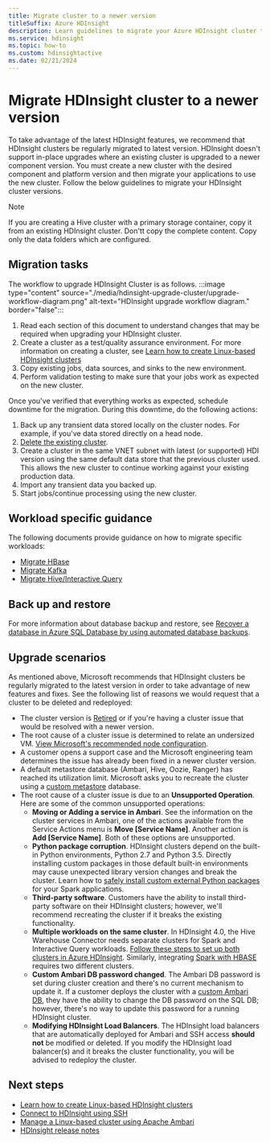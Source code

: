```yaml
---
title: Migrate cluster to a newer version
titleSuffix: Azure HDInsight
description: Learn guidelines to migrate your Azure HDInsight cluster to a newer version.
ms.service: hdinsight
ms.topic: how-to
ms.custom: hdinsightactive
ms.date: 02/21/2024
---
```

# Migrate HDInsight cluster to a newer version

To take advantage of the latest HDInsight features, we recommend that HDInsight clusters be regularly migrated to latest version. HDInsight doesn't support in-place upgrades where an existing cluster is upgraded to a newer component version. You must create a new cluster with the desired component and platform version and then migrate your applications to use the new cluster. Follow the below guidelines to migrate your HDInsight cluster versions.

> [!NOTE]  
> If you are creating a Hive cluster with a primary storage container, copy it from an existing HDInsight cluster. Don'tt copy the complete content. Copy only the data folders which are configured.

## Migration tasks

The workflow to upgrade HDInsight Cluster is as follows.
:::image type="content" source="./media/hdinsight-upgrade-cluster/upgrade-workflow-diagram.png" alt-text="HDInsight upgrade workflow diagram." border="false":::

1. Read each section of this document to understand changes that may be required when upgrading your HDInsight cluster.
2. Create a cluster as a test/quality assurance environment. For more information on creating a cluster, see [Learn how to create Linux-based HDInsight clusters](hdinsight-hadoop-provision-linux-clusters.md)
3. Copy existing jobs, data sources, and sinks to the new environment.
4. Perform validation testing to make sure that your jobs work as expected on the new cluster.

Once you've verified that everything works as expected, schedule downtime for the migration. During this downtime, do the following actions:

1. Back up any transient data stored locally on the cluster nodes. For example, if you've data stored directly on a head node.
1. [Delete the existing cluster](./hdinsight-delete-cluster.md).
1. Create a cluster in the same VNET subnet with latest (or supported) HDI version using the same default data store that the previous cluster used. This allows the new cluster to continue working against your existing production data.
1. Import any transient data you backed up.
1. Start jobs/continue processing using the new cluster.

## Workload specific guidance

The following documents provide guidance on how to migrate specific workloads:

* [Migrate HBase](./hbase/apache-hbase-migrate-new-version.md)
* [Migrate Kafka](./kafka/migrate-versions.md)
* [Migrate Hive/Interactive Query](./interactive-query/apache-hive-migrate-workloads.md)

## Back up and restore

For more information about database backup and restore, see [Recover a database in Azure SQL Database by using automated database backups](/azure/azure-sql/database/recovery-using-backups).

## Upgrade scenarios

As mentioned above, Microsoft recommends that HDInsight clusters be regularly migrated to the latest version in order to take advantage of new features and fixes.  See the following list of reasons we would request that a cluster to be deleted and redeployed:

* The cluster version is [Retired](hdinsight-retired-versions.md) or if you're having a cluster issue that would be resolved with a newer version.
* The root cause of a cluster issue is determined to relate an undersized VM. [View Microsoft's recommended node configuration](hdinsight-supported-node-configuration.md).
* A customer opens a support case and the Microsoft engineering team determines the issue has already been fixed in a newer cluster version.
* A default metastore database (Ambari, Hive, Oozie, Ranger) has reached its utilization limit. Microsoft asks you to recreate the cluster using a [custom metastore](hdinsight-use-external-metadata-stores.md#custom-metastore) database.
* The root cause of a cluster issue is due to an **Unsupported Operation**. Here are some of the common unsupported operations:
     * **Moving or Adding a service in Ambari**. See the information on the cluster services in Ambari, one of the actions available from the Service Actions menu is **Move [Service Name]**. Another action is **Add [Service Name]**. Both of these options are unsupported.
     * **Python package corruption**. HDInsight clusters depend on the built-in Python environments, Python 2.7 and Python 3.5. Directly installing custom packages in those default built-in environments may cause unexpected library version changes and break the cluster. Learn how to [safely install custom external Python packages](./spark/apache-spark-python-package-installation.md#safely-install-external-python-packages) for your Spark applications.
     * **Third-party software**. Customers have the ability to install third-party software on their HDInsight clusters; however, we'll recommend recreating the cluster if it breaks the existing functionality.
     * **Multiple workloads on the same cluster**. In HDInsight 4.0, the Hive Warehouse Connector needs separate clusters for Spark and Interactive Query workloads. [Follow these steps to set up both clusters in Azure HDInsight](interactive-query/apache-hive-warehouse-connector.md). Similarly, integrating [Spark with HBASE](hdinsight-using-spark-query-hbase.md) requires two  different clusters.
     * **Custom Ambari DB password changed**. The Ambari DB password is set during cluster creation and there's no current mechanism to update it. If a customer deploys the cluster with a [custom Ambari DB](hdinsight-custom-ambari-db.md), they have the ability to change the DB password on the SQL DB; however, there's no way to update this password for a running HDInsight cluster.
     * **Modifying HDInsight Load Balancers**. The HDInsight load balancers that are automatically deployed for Ambari and SSH access **should not** be modified or deleted. If you modify the HDInsight load balancer(s) and it breaks the cluster functionality, you will be advised to redeploy the cluster.
       
## Next steps

* [Learn how to create Linux-based HDInsight clusters](hdinsight-hadoop-provision-linux-clusters.md)
* [Connect to HDInsight using SSH](hdinsight-hadoop-linux-use-ssh-unix.md)
* [Manage a Linux-based cluster using Apache Ambari](hdinsight-hadoop-manage-ambari.md)
* [HDInsight release notes](./hdinsight-version-release.md)
